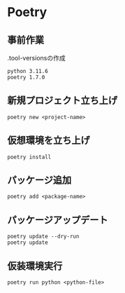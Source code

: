 # Poetry

## 事前作業
.tool-versionsの作成
```
python 3.11.6
poetry 1.7.0
```

## 新規プロジェクト立ち上げ

```shell
poetry new <project-name>
```

## 仮想環境を立ち上げ

```shell
poetry install
```

## パッケージ追加

```shell
poetry add <package-name>
```

## パッケージアップデート

```shell
poetry update --dry-run
poetry update
```

## 仮装環境実行

```shell
poetry run python <python-file>
```